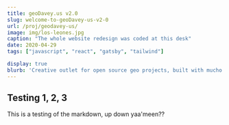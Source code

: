 ```yaml
---
title: geoDavey.us v2.0
slug: welcome-to-geoDavey-us-v2-0
url: /proj/geodavey-us/
image: img/los-leones.jpg
caption: "The whole website redesign was coded at this desk"
date: 2020-04-29
tags: ["javascript", "react", "gatsby", "tailwind"]

display: true
blurb: 'Creative outlet for open source geo projects, built with mucho love on a new school tech stack. A dream come true. Viva la Open Source!'
---
```


## Testing 1, 2, 3
This is a testing of the markdown, up down yaa'meen??